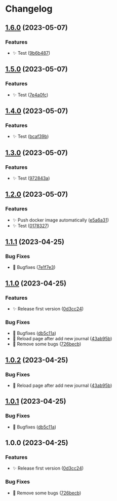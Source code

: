 # Changelog

## [1.6.0](https://github.com/Spottel/Success-Journal-Clickup/compare/v1.5.0...v1.6.0) (2023-05-07)


### Features

* :sparkles: Test ([9b6b487](https://github.com/Spottel/Success-Journal-Clickup/commit/9b6b48752f65445a267bd2908b0f092700224c1a))

## [1.5.0](https://github.com/Spottel/Success-Journal-Clickup/compare/v1.4.0...v1.5.0) (2023-05-07)


### Features

* :sparkles: Test ([7e4a0fc](https://github.com/Spottel/Success-Journal-Clickup/commit/7e4a0fc74d78c115c04dc55946083910fd63798c))

## [1.4.0](https://github.com/Spottel/Success-Journal-Clickup/compare/v1.3.0...v1.4.0) (2023-05-07)


### Features

* :sparkles: Test ([bcaf39b](https://github.com/Spottel/Success-Journal-Clickup/commit/bcaf39bf3d5e1a271b695a977db8c5b5bf67b8de))

## [1.3.0](https://github.com/Spottel/Success-Journal-Clickup/compare/v1.2.0...v1.3.0) (2023-05-07)


### Features

* :sparkles: Test ([972843a](https://github.com/Spottel/Success-Journal-Clickup/commit/972843a50d28c5372a19f83eb0cafe53b658257f))

## [1.2.0](https://github.com/Spottel/Success-Journal-Clickup/compare/v1.1.1...v1.2.0) (2023-05-07)


### Features

* :sparkles: Push docker image automatically ([e5a6a31](https://github.com/Spottel/Success-Journal-Clickup/commit/e5a6a312c3aa1e9d83ccd87b88f7c4b235266db3))
* :sparkles: Test ([0178327](https://github.com/Spottel/Success-Journal-Clickup/commit/0178327783ac609c5f1d2ec1d5cf36c900352147))

## [1.1.1](https://github.com/Spottel/Success-Journal-Clickup/compare/v1.1.0...v1.1.1) (2023-04-25)


### Bug Fixes

* :bug: Bugfixes ([7e1f7e3](https://github.com/Spottel/Success-Journal-Clickup/commit/7e1f7e334ff4028fc7d2d10f057a7a459f0a540b))

## [1.1.0](https://github.com/Spottel/Success-Journal-Clickup/compare/v1.0.2...v1.1.0) (2023-04-25)


### Features

* :sparkles: Release first version ([0d3cc24](https://github.com/Spottel/Success-Journal-Clickup/commit/0d3cc24d90fa7a2c04592ce87a11fb646851d839))


### Bug Fixes

* :bug: Bugfixes ([db5c11a](https://github.com/Spottel/Success-Journal-Clickup/commit/db5c11a8744b2e2507791d9017b54c323f55d584))
* :bug: Reload page after add new journal ([43ab95b](https://github.com/Spottel/Success-Journal-Clickup/commit/43ab95b3a3cab005dbe82d8ccc0a3eb4b93520af))
* :bug: Remove some bugs ([726becb](https://github.com/Spottel/Success-Journal-Clickup/commit/726becb7df260ca6aa90b59e865d134a79079cc5))

## [1.0.2](https://github.com/Spottel/Success-Journal-Clickup/compare/v1.0.1...v1.0.2) (2023-04-25)


### Bug Fixes

* :bug: Reload page after add new journal ([43ab95b](https://github.com/Spottel/Success-Journal-Clickup/commit/43ab95b3a3cab005dbe82d8ccc0a3eb4b93520af))

## [1.0.1](https://github.com/Spottel/Success-Journal-Clickup/compare/v1.0.0...v1.0.1) (2023-04-25)


### Bug Fixes

* :bug: Bugfixes ([db5c11a](https://github.com/Spottel/Success-Journal-Clickup/commit/db5c11a8744b2e2507791d9017b54c323f55d584))

## 1.0.0 (2023-04-25)


### Features

* :sparkles: Release first version ([0d3cc24](https://github.com/Spottel/Success-Journal-Clickup/commit/0d3cc24d90fa7a2c04592ce87a11fb646851d839))


### Bug Fixes

* :bug: Remove some bugs ([726becb](https://github.com/Spottel/Success-Journal-Clickup/commit/726becb7df260ca6aa90b59e865d134a79079cc5))
